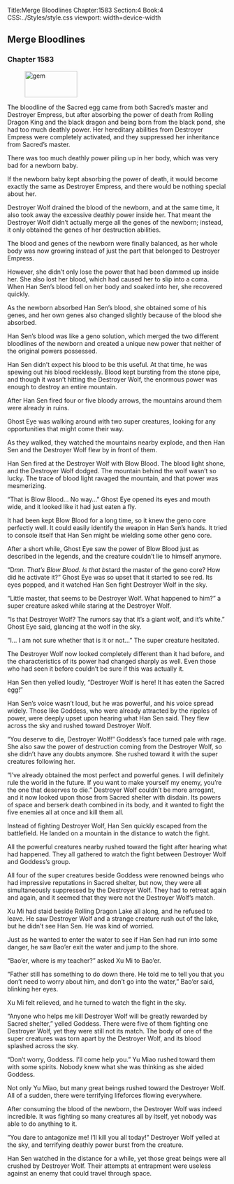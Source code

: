 Title:Merge Bloodlines 
Chapter:1583 
Section:4 
Book:4 
CSS:../Styles/style.css 
viewport: width=device-width
  
## Merge Bloodlines
### Chapter 1583
  
<figure>
	<img src="../Images/gem.gif" alt="gem" id="gem" width="120" height="60" />
</figure>
  

  
The bloodline of the Sacred egg came from both Sacred’s master and Destroyer Empress, but after absorbing the power of death from Rolling Dragon King and the black dragon and being born from the black pond, she had too much deathly power. Her hereditary abilities from Destroyer Empress were completely activated, and they suppressed her inheritance from Sacred’s master.

There was too much deathly power piling up in her body, which was very bad for a newborn baby.

If the newborn baby kept absorbing the power of death, it would become exactly the same as Destroyer Empress, and there would be nothing special about her.

Destroyer Wolf drained the blood of the newborn, and at the same time, it also took away the excessive deathly power inside her. That meant the Destroyer Wolf didn’t actually merge all the genes of the newborn; instead, it only obtained the genes of her destruction abilities.

The blood and genes of the newborn were finally balanced, as her whole body was now growing instead of just the part that belonged to Destroyer Empress.

However, she didn’t only lose the power that had been dammed up inside her. She also lost her blood, which had caused her to slip into a coma. When Han Sen’s blood fell on her body and soaked into her, she recovered quickly.

As the newborn absorbed Han Sen’s blood, she obtained some of his genes, and her own genes also changed slightly because of the blood she absorbed.

Han Sen’s blood was like a geno solution, which merged the two different bloodlines of the newborn and created a unique new power that neither of the original powers possessed.

Han Sen didn’t expect his blood to be this useful. At that time, he was spewing out his blood recklessly. Blood kept bursting from the stone pipe, and though it wasn’t hitting the Destroyer Wolf, the enormous power was enough to destroy an entire mountain.

After Han Sen fired four or five bloody arrows, the mountains around them were already in ruins.

Ghost Eye was walking around with two super creatures, looking for any opportunities that might come their way.

As they walked, they watched the mountains nearby explode, and then Han Sen and the Destroyer Wolf flew by in front of them.

Han Sen fired at the Destroyer Wolf with Blow Blood. The blood light shone, and the Destroyer Wolf dodged. The mountain behind the wolf wasn’t so lucky. The trace of blood light ravaged the mountain, and that power was mesmerizing.

“That is Blow Blood… No way…” Ghost Eye opened its eyes and mouth wide, and it looked like it had just eaten a fly.

It had been kept Blow Blood for a long time, so it knew the geno core perfectly well. It could easily identify the weapon in Han Sen’s hands. It tried to console itself that Han Sen might be wielding some other geno core.

After a short while, Ghost Eye saw the power of Blow Blood just as described in the legends, and the creature couldn’t lie to himself anymore.

“D*mn. That’s Blow Blood. Is that b*stard the master of the geno core? How did he activate it?” Ghost Eye was so upset that it started to see red. Its eyes popped, and it watched Han Sen fight Destroyer Wolf in the sky.

“Little master, that seems to be Destroyer Wolf. What happened to him?” a super creature asked while staring at the Destroyer Wolf.

“Is that Destroyer Wolf? The rumors say that it’s a giant wolf, and it’s white.” Ghost Eye said, glancing at the wolf in the sky.

“I… I am not sure whether that is it or not…” The super creature hesitated.

The Destroyer Wolf now looked completely different than it had before, and the characteristics of its power had changed sharply as well. Even those who had seen it before couldn’t be sure if this was actually it.

Han Sen then yelled loudly, “Destroyer Wolf is here! It has eaten the Sacred egg!”

Han Sen’s voice wasn’t loud, but he was powerful, and his voice spread widely. Those like Goddess, who were already attracted by the ripples of power, were deeply upset upon hearing what Han Sen said. They flew across the sky and rushed toward Destroyer Wolf.

“You deserve to die, Destroyer Wolf!” Goddess’s face turned pale with rage. She also saw the power of destruction coming from the Destroyer Wolf, so she didn’t have any doubts anymore. She rushed toward it with the super creatures following her.

“I’ve already obtained the most perfect and powerful genes. I will definitely rule the world in the future. If you want to make yourself my enemy, you’re the one that deserves to die.” Destroyer Wolf couldn’t be more arrogant, and it now looked upon those from Sacred shelter with disdain. Its powers of space and berserk death combined in its body, and it wanted to fight the five enemies all at once and kill them all.

Instead of fighting Destroyer Wolf, Han Sen quickly escaped from the battlefield. He landed on a mountain in the distance to watch the fight.

All the powerful creatures nearby rushed toward the fight after hearing what had happened. They all gathered to watch the fight between Destroyer Wolf and Goddess’s group.

All four of the super creatures beside Goddess were renowned beings who had impressive reputations in Sacred shelter, but now, they were all simultaneously suppressed by the Destroyer Wolf. They had to retreat again and again, and it seemed that they were not the Destroyer Wolf’s match.

Xu Mi had staid beside Rolling Dragon Lake all along, and he refused to leave. He saw Destroyer Wolf and a strange creature rush out of the lake, but he didn’t see Han Sen. He was kind of worried.

Just as he wanted to enter the water to see if Han Sen had run into some danger, he saw Bao’er exit the water and jump to the shore.

“Bao’er, where is my teacher?” asked Xu Mi to Bao’er.

“Father still has something to do down there. He told me to tell you that you don’t need to worry about him, and don’t go into the water,” Bao’er said, blinking her eyes.

Xu Mi felt relieved, and he turned to watch the fight in the sky.

“Anyone who helps me kill Destroyer Wolf will be greatly rewarded by Sacred shelter,” yelled Goddess. There were five of them fighting one Destroyer Wolf, yet they were still not its match. The body of one of the super creatures was torn apart by the Destroyer Wolf, and its blood splashed across the sky.

“Don’t worry, Goddess. I’ll come help you.” Yu Miao rushed toward them with some spirits. Nobody knew what she was thinking as she aided Goddess.

Not only Yu Miao, but many great beings rushed toward the Destroyer Wolf. All of a sudden, there were terrifying lifeforces flowing everywhere.

After consuming the blood of the newborn, the Destroyer Wolf was indeed incredible. It was fighting so many creatures all by itself, yet nobody was able to do anything to it.

“You dare to antagonize me! I’ll kill you all today!” Destroyer Wolf yelled at the sky, and terrifying deathly power burst from the creature.

Han Sen watched in the distance for a while, yet those great beings were all crushed by Destroyer Wolf. Their attempts at entrapment were useless against an enemy that could travel through space.